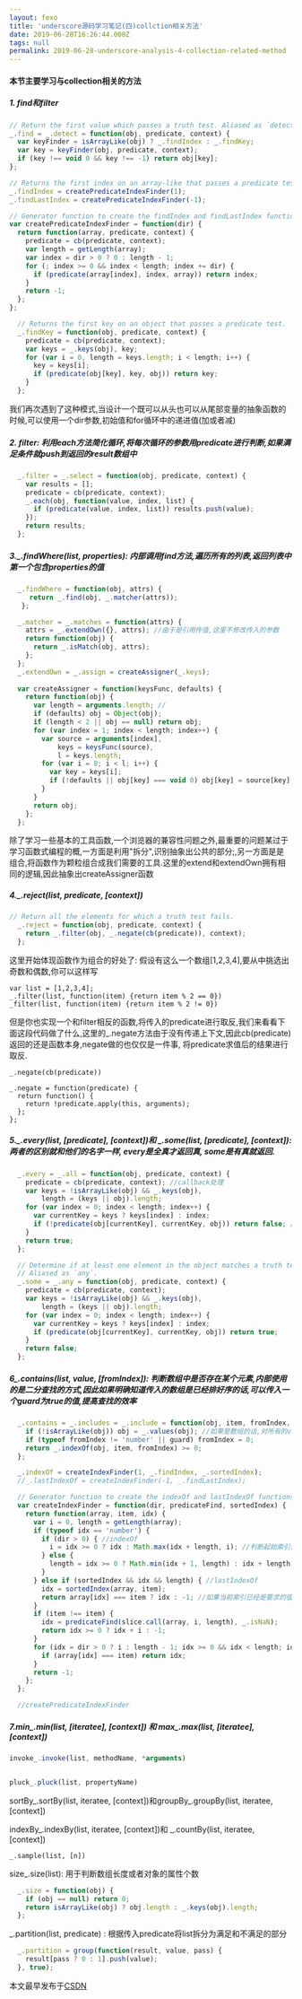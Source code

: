 ```yaml
---
layout: fexo
title: 'underscore源码学习笔记(四)collction相关方法'
date: 2019-06-28T16:26:44.000Z
tags: null
permalink: 2019-06-28-underscore-analysis-4-collection-related-method
---
```

#### 本节主要学习与collection相关的方法
##### 1. find和filter
```js
// Return the first value which passes a truth test. Aliased as `detect`.
_.find = _.detect = function(obj, predicate, context) {
  var keyFinder = isArrayLike(obj) ? _.findIndex : _.findKey;
  var key = keyFinder(obj, predicate, context);
  if (key !== void 0 && key !== -1) return obj[key];
};

// Returns the first index on an array-like that passes a predicate test.
_.findIndex = createPredicateIndexFinder(1);
_.findLastIndex = createPredicateIndexFinder(-1);

// Generator function to create the findIndex and findLastIndex functions.
var createPredicateIndexFinder = function(dir) {
  return function(array, predicate, context) {
    predicate = cb(predicate, context);
    var length = getLength(array);
    var index = dir > 0 ? 0 : length - 1;
    for (; index >= 0 && index < length; index += dir) {
      if (predicate(array[index], index, array)) return index;
    }
    return -1;
  };
};

  // Returns the first key on an object that passes a predicate test.
  _.findKey = function(obj, predicate, context) {
    predicate = cb(predicate, context);
    var keys = _.keys(obj), key;
    for (var i = 0, length = keys.length; i < length; i++) {
      key = keys[i];
      if (predicate(obj[key], key, obj)) return key;
    }
  };

```
我们再次遇到了这种模式,当设计一个既可以从头也可以从尾部变量的抽象函数的时候,可以使用一个dir参数,初始值和for循环中的递进值(加或者减)

##### 2. filter: 利用each方法简化循环,将每次循环的参数用predicate进行判断,如果满足条件就push到返回的result数组中
```js
  _.filter = _.select = function(obj, predicate, context) {
    var results = [];
    predicate = cb(predicate, context);
    _.each(obj, function(value, index, list) {
      if (predicate(value, index, list)) results.push(value);
    });
    return results;
  };
```
##### 3._.findWhere(list, properties): 内部调用find方法,遍历所有的列表,返回列表中第一个包含properties的值
```js
  _.findWhere = function(obj, attrs) {
     return _.find(obj, _.matcher(attrs));
   };

  _.matcher = _.matches = function(attrs) {
    attrs = _.extendOwn({}, attrs); //由于是引用传值,这里不修改传入的参数
    return function(obj) {
      return _.isMatch(obj, attrs);
    };
  };
  _.extendOwn = _.assign = createAssigner(_.keys);
  
  var createAssigner = function(keysFunc, defaults) {
    return function(obj) {
      var length = arguments.length; //
      if (defaults) obj = Object(obj);
      if (length < 2 || obj == null) return obj;
      for (var index = 1; index < length; index++) {
        var source = arguments[index],
            keys = keysFunc(source),
            l = keys.length;
        for (var i = 0; i < l; i++) {
          var key = keys[i];
          if (!defaults || obj[key] === void 0) obj[key] = source[key];
        }
      }
      return obj;
    };
  };
```
除了学习一些基本的工具函数,一个浏览器的兼容性问题之外,最重要的问题某过于学习函数式编程的概,一方面是利用"拆分",识别抽象出公共的部分;,另一方面是是组合,将函数作为颗粒组合成我们需要的工具.这里的extend和extendOwn拥有相同的逻辑,因此抽象出createAssigner函数

##### 4._.reject(list, predicate, [context]) 
```js
// Return all the elements for which a truth test fails.
  _.reject = function(obj, predicate, context) {
    return _.filter(obj, _.negate(cb(predicate)), context);
  };
```
这里开始体现函数作为组合的好处了: 假设有这么一个数组[1,2,3,4],要从中挑选出奇数和偶数,你可以这样写
```
var list = [1,2,3,4];
_.filter(list, function(item) {return item % 2 == 0})
_filter(list, function(item) {return item % 2 != 0})
```
但是你也实现一个和filter相反的函数,将传入的predicate进行取反,我们来看看下面这段代码做了什么,这里的_.negate方法由于没有传递上下文,因此cb(predicate)返回的还是函数本身,negate做的也仅仅是一件事, 将predicate求值后的结果进行取反.
```
_.negate(cb(predicate))

_.negate = function(predicate) {
  return function() {
    return !predicate.apply(this, arguments);
  };
};
```

##### 5._.every(list, [predicate], [context])和 _.some(list, [predicate], [context]): 两者的区别就和他们的名字一样, every是全真才返回真, some是有真就返回.
```js
  _.every = _.all = function(obj, predicate, context) {
    predicate = cb(predicate, context); //callback处理
    var keys = !isArrayLike(obj) && _.keys(obj),
        length = (keys || obj).length;
    for (var index = 0; index < length; index++) {
      var currentKey = keys ? keys[index] : index;
      if (!predicate(obj[currentKey], currentKey, obj)) return false; //predicate判断
    }
    return true;
  };

  // Determine if at least one element in the object matches a truth test.
  // Aliased as `any`.
  _.some = _.any = function(obj, predicate, context) {
    predicate = cb(predicate, context);
    var keys = !isArrayLike(obj) && _.keys(obj),
        length = (keys || obj).length;
    for (var index = 0; index < length; index++) {
      var currentKey = keys ? keys[index] : index;
      if (predicate(obj[currentKey], currentKey, obj)) return true;
    }
    return false;
  };
```

##### 6_.contains(list, value, [fromIndex]): 判断数组中是否存在某个元素,内部使用的是二分查找的方式,因此如果明确知道传入的数组是已经排好序的话,可以传入一个guard为true的值,提高查找的效率
```js
  _.contains = _.includes = _.include = function(obj, item, fromIndex, guard) {
    if (!isArrayLike(obj)) obj = _.values(obj); //如果是数组的话,对所有的value值进行排序
    if (typeof fromIndex != 'number' || guard) fromIndex = 0;
    return _.indexOf(obj, item, fromIndex) >= 0;
  };

  _.indexOf = createIndexFinder(1, _.findIndex, _.sortedIndex);
  //_.lastIndexOf = createIndexFinder(-1, _.findLastIndex);

  // Generator function to create the indexOf and lastIndexOf functions.
  var createIndexFinder = function(dir, predicateFind, sortedIndex) {
    return function(array, item, idx) {
      var i = 0, length = getLength(array);
      if (typeof idx == 'number') {
        if (dir > 0) { //indexOf
          i = idx >= 0 ? idx : Math.max(idx + length, i); //判断起始索引值与数组长度
        } else {
          length = idx >= 0 ? Math.min(idx + 1, length) : idx + length + 1;
        }
      } else if (sortedIndex && idx && length) { //lastIndexOf
        idx = sortedIndex(array, item);
        return array[idx] === item ? idx : -1; //如果当前索引已经是要求的值,直接返回
      }
      if (item !== item) {
        idx = predicateFind(slice.call(array, i, length), _.isNaN);
        return idx >= 0 ? idx + i : -1;
      }
      for (idx = dir > 0 ? i : length - 1; idx >= 0 && idx < length; idx += dir) {
        if (array[idx] === item) return idx;
      }
      return -1;
    };
  };

  //createPredicateIndexFinder
```
##### 7.min_.min(list, [iteratee], [context]) 和 max_.max(list, [iteratee], [context]) 
```js
invoke_.invoke(list, methodName, *arguments) 


pluck_.pluck(list, propertyName) 

```
sortBy_.sortBy(list, iteratee, [context])和groupBy_.groupBy(list, iteratee, [context]) 

indexBy_.indexBy(list, iteratee, [context])和 _.countBy(list, iteratee, [context]) 
```
_.sample(list, [n]) 
```
size_.size(list): 用于判断数组长度或者对象的属性个数
```js
  _.size = function(obj) {
    if (obj == null) return 0;
    return isArrayLike(obj) ? obj.length : _.keys(obj).length;
  };
```

_.partition(list, predicate) : 根据传入predicate将list拆分为满足和不满足的部分
```js
  _.partition = group(function(result, value, pass) {
    result[pass ? 0 : 1].push(value);
  }, true);
```

本文最早发布于[CSDN](https://blog.csdn.net/zhuanyemanong/article/details/84788734)
